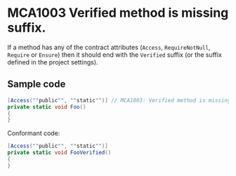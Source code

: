 # MCA1003 Verified method is missing suffix.

If a method has any of the contract attributes (`Access`, `RequireNotNull`, `Require` or `Ensure`) then it should end with the `Verified` suffix (or the suffix defined in the project settings).

## Sample code

```cs
[Access(""public"", ""static"")] // MCA1003: Verified method is missing suffix.
private static void Foo()
{
}
```

Conformant code:

```cs
[Access(""public"", ""static"")]
private static void FooVerified()
{
}
```
